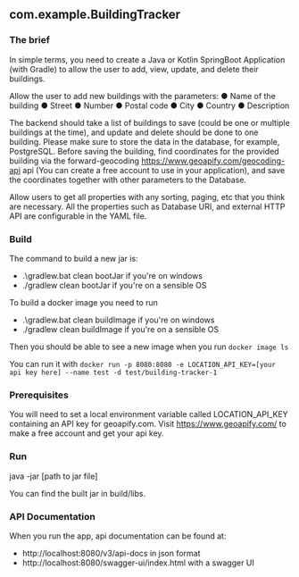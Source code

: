 ## com.example.BuildingTracker

### The brief
In simple terms, you need to create a Java or Kotlin SpringBoot Application (with
Gradle) to allow the user to add, view, update, and delete their buildings.


Allow the user to add new buildings with the parameters:
● Name of the building
● Street
● Number
● Postal code
● City
● Country
● Description


The backend should take a list of buildings to save (could be one or multiple
buildings at the time), and update and delete should be done to one building.
Please make sure to store the data in the database, for example, PostgreSQL.
Before saving the building, find coordinates for the provided building via the
forward-geocoding https://www.geoapify.com/geocoding-api api (You can create a
free account to use in your application), and save the coordinates together with other
parameters to the Database.


Allow users to get all properties with any sorting, paging, etc that you think are
necessary. All the properties such as Database URI, and external HTTP API are
configurable in the YAML file.


### Build
The command to build a new jar is:
- .\gradlew.bat clean bootJar if you're on windows
- ./gradlew clean bootJar if you're on a sensible OS

To build a docker image you need to run
- .\gradlew.bat clean buildImage if you're on windows
- ./gradlew clean buildImage if you're on a sensible OS

Then you should be able to see a new image when you run 
`docker image ls`

You can run it with 
`docker run -p 8080:8080 -e LOCATION_API_KEY=[your api key here] --name test -d test/building-tracker-1 `

### Prerequisites
You will need to set a local environment variable called LOCATION_API_KEY containing an API key for geoapify.com.
Visit https://www.geoapify.com/ to make a free account and get your api key.

### Run 
java -jar [path to jar file]

You can find the built jar in build/libs.

### API Documentation
When you run the app, api documentation can be found at:
- http://localhost:8080/v3/api-docs in json format
- http://localhost:8080/swagger-ui/index.html with a swagger UI
